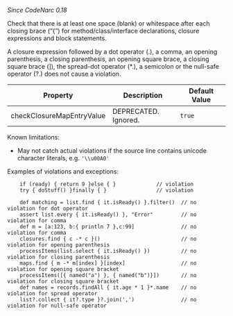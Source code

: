 *Since CodeNarc 0.18*

Check that there is at least one space (blank) or whitespace after each
closing brace (“{”) for method/class/interface declarations, closure
expressions and block statements.

A closure expression followed by a dot operator (.), a comma, an opening
parenthesis, a closing parenthesis, an opening square brace, a closing
square brace (\]), the spread-dot operator (\*.), a semicolon or the
null-safe operator (?.) does not cause a violation.

<table>
<colgroup>
<col style="width: 40%" />
<col style="width: 33%" />
<col style="width: 25%" />
</colgroup>
<thead>
<tr>
<th>Property</th>
<th>Description</th>
<th>Default Value</th>
</tr>
</thead>
<tbody>
<tr>
<td>checkClosureMapEntryValue</td>
<td>DEPRECATED. Ignored.</td>
<td><code>true</code></td>
</tr>
</tbody>
</table>

Known limitations:

- May not catch actual violations if the source line contains unicode
  character literals, e.g. `'\\u00A0'`

Examples of violations and exceptions:

        if (ready) { return 9 }else { }             // violation
        try { doStuff() }finally { }                // violation

        def matching = list.find { it.isReady() }.filter()  // no violation for dot operator
        assert list.every { it.isReady() }, "Error"         // no violation for comma
        def m = [a:123, b:{ println 7 },c:99]               // no violation for comma
        closures.find { c -* c }()                          // no violation for opening parenthesis
        processItems(list.select { it.isReady() })          // no violation for closing parenthesis
        maps.find { m -* m[index] }[index]                  // no violation for opening square bracket
        processItems([{ named("a") }, { named("b")}])       // no violation for closing square bracket
        def names = records.findAll { it.age * 1 }*.name    // no violation for spread operator
        list?.collect { it?.type }?.join(',')               // no violation for null-safe operator

